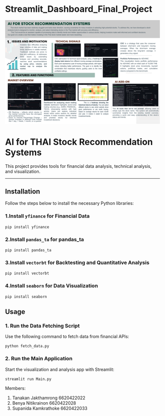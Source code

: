 # Streamlit_Dashboard_Final_Project



![Poster Image](https://github.com/KanoonGammy/Streamlit_Dashboard_Final_Project/blob/249780717ed34c07308da7e8e796f266b1a4eb2e/Poster%20-%20Summary.png)

# AI for THAI Stock Recommendation Systems

This project provides tools for financial data analysis, technical analysis, and visualization.

---

## Installation

Follow the steps below to install the necessary Python libraries:

### 1.Install `yfinance` for Financial Data

```
pip install yfinance
```
### 2.Install `pandas_ta` for pandas_ta
```
pip install pandas_ta
```
### 3.Install `vectorbt` for Backtesting and Quantitative Analysis
```
pip install vectorbt
```
### 4.Install `seaborn` for Data Visualization
```
pip install seaborn
```

## Usage
### 1. Run the Data Fetching Script
Use the following command to fetch data from financial APIs:

```
python fetch_data.py
```
### 2. Run the Main Application
Start the visualization and analysis app with Streamlit:

```
streamlit run Main.py
```



Members:<br>
1. Tanakan Jakthamrong 6620422022<br>
2. Benya Nitikrainon 6620422028<br>
3. Supanida Kamkrathoke 6620422033
